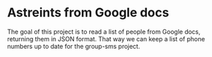 # Astreints from Google docs
The goal of this project is to read a list of people from Google docs, returning
them in JSON format. That way we can keep a list of phone numbers up to date
for the group-sms project.
